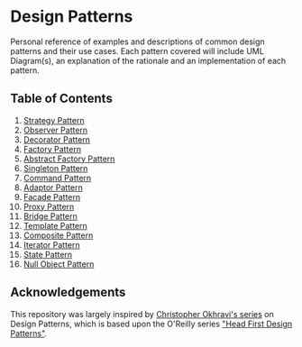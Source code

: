 # Design Patterns

Personal reference of examples and descriptions of common design patterns and their use cases. Each pattern covered will include UML Diagram(s), an explanation of the rationale and an implementation of each pattern.

## Table of Contents

1. [Strategy Pattern](https://github.com/jmcgrory/Design-Patterns)
2. [Observer Pattern](https://github.com/jmcgrory/Design-Patterns)
3. [Decorator Pattern](https://github.com/jmcgrory/Design-Patterns)
4. [Factory Pattern](https://github.com/jmcgrory/Design-Patterns)
5. [Abstract Factory Pattern](https://github.com/jmcgrory/Design-Patterns)
6. [Singleton Pattern](https://github.com/jmcgrory/Design-Patterns)
7. [Command Pattern](https://github.com/jmcgrory/Design-Patterns)
8. [Adaptor Pattern](https://github.com/jmcgrory/Design-Patterns)
9. [Facade Pattern](https://github.com/jmcgrory/Design-Patterns)
10. [Proxy Pattern](https://github.com/jmcgrory/Design-Patterns)
11. [Bridge Pattern](https://github.com/jmcgrory/Design-Patterns)
12. [Template Pattern](https://github.com/jmcgrory/Design-Patterns)
13. [Composite Pattern](https://github.com/jmcgrory/Design-Patterns)
14. [Iterator Pattern](https://github.com/jmcgrory/Design-Patterns)
15. [State Pattern](https://github.com/jmcgrory/Design-Patterns)
16. [Null Object Pattern](https://github.com/jmcgrory/Design-Patterns)

## Acknowledgements

This repository was largely inspired by [Christopher Okhravi's series](https://www.youtube.com/playlist?list=PLrhzvIcii6GNjpARdnO4ueTUAVR9eMBpc) on Design Patterns, which is based upon the O'Reilly series ["Head First Design Patterns"](https://www.amazon.co.uk/Head-First-Design-Patterns-Freeman/dp/0596007124).
